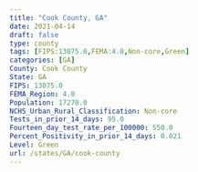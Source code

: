 ```yaml
---
title: "Cook County, GA"
date: 2021-04-14
draft: false
type: county
tags: [FIPS:13075.0,FEMA:4.0,Non-core,Green]
categories: [GA]
County: Cook County
State: GA
FIPS: 13075.0
FEMA_Region: 4.0
Population: 17270.0
NCHS_Urban_Rural_Classification: Non-core
Tests_in_prior_14_days: 95.0
Fourteen_day_test_rate_per_100000: 550.0
Percent_Positivity_in_prior_14_days: 0.021
Level: Green
url: /states/GA/cook-county
---
```



